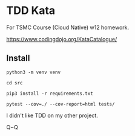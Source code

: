 # TDD Kata

For TSMC Course (Cloud Native) w12 homework.

https://www.codingdojo.org/KataCatalogue/

## Install

```
python3 -m venv venv

cd src

pip3 install -r requirements.txt

pytest --cov=./ --cov-report=html tests/  

```


I didn't like TDD on my other project.

Q~Q
